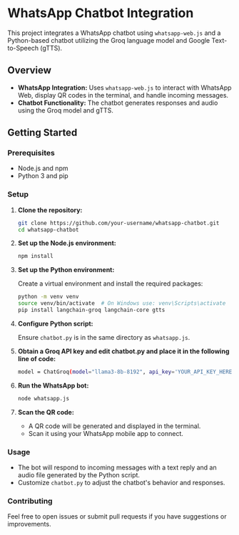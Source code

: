 # WhatsApp Chatbot Integration

This project integrates a WhatsApp chatbot using `whatsapp-web.js` and a Python-based chatbot utilizing the Groq language model and Google Text-to-Speech (gTTS).

## Overview

- **WhatsApp Integration:** Uses `whatsapp-web.js` to interact with WhatsApp Web, display QR codes in the terminal, and handle incoming messages.
- **Chatbot Functionality:** The chatbot generates responses and audio using the Groq model and gTTS.

## Getting Started

### Prerequisites

- Node.js and npm
- Python 3 and pip

### Setup

1. **Clone the repository:**

    ```bash
    git clone https://github.com/your-username/whatsapp-chatbot.git
    cd whatsapp-chatbot
    ```

2. **Set up the Node.js environment:**

    ```bash
    npm install
    ```

3. **Set up the Python environment:**

    Create a virtual environment and install the required packages:

    ```bash
    python -m venv venv
    source venv/bin/activate  # On Windows use: venv\Scripts\activate
    pip install langchain-groq langchain-core gtts
    ```

4. **Configure Python script:**

    Ensure `chatbot.py` is in the same directory as `whatsapp.js`.

5. **Obtain a Groq API key and edit chatbot.py and place it in the following line of code:**

    ```bash
    model = ChatGroq(model="llama3-8b-8192", api_key='YOUR_API_KEY_HERE')
    ```

6. **Run the WhatsApp bot:**

    ```bash
    node whatsapp.js
    ```

7. **Scan the QR code:**

    - A QR code will be generated and displayed in the terminal.
    - Scan it using your WhatsApp mobile app to connect.

### Usage

- The bot will respond to incoming messages with a text reply and an audio file generated by the Python script.
- Customize `chatbot.py` to adjust the chatbot's behavior and responses.

### Contributing

Feel free to open issues or submit pull requests if you have suggestions or improvements.

